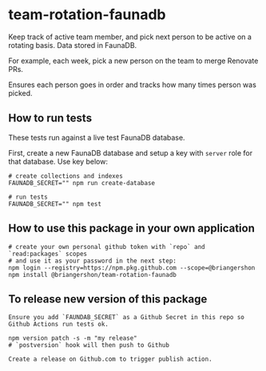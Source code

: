 # team-rotation-faunadb

Keep track of active team member, and pick next person to be active on a rotating basis. Data stored in FaunaDB.

For example, each week, pick a new person on the team to merge Renovate PRs.

Ensures each person goes in order and tracks how many times person was picked.

## How to run tests

These tests run against a live test FaunaDB database.

First, create a new FaunaDB database and setup a key with `server` role for that database. Use key below:

    # create collections and indexes
    FAUNADB_SECRET="" npm run create-database

    # run tests
    FAUNADB_SECRET="" npm test

## How to use this package in your own application

    # create your own personal github token with `repo` and `read:packages` scopes
    # and use it as your password in the next step:
    npm login --registry=https://npm.pkg.github.com --scope=@briangershon
    npm install @briangershon/team-rotation-faunadb

## To release new version of this package

    Ensure you add `FAUNDAB_SECRET` as a Github Secret in this repo so Github Actions run tests ok.

    npm version patch -s -m "my release"
    # `postversion` hook will then push to Github
    
    Create a release on Github.com to trigger publish action.
